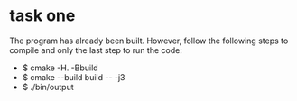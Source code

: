 # task one
The program has already been built. However, follow the following steps to compile and only the last step to run the code:
- $ cmake -H. -Bbuild
- $ cmake --build build -- -j3
- $ ./bin/output
